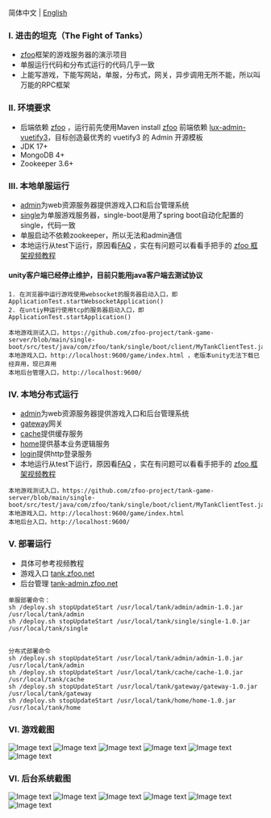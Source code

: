 简体中文 | [English](./README.md)


### Ⅰ. 进击的坦克（The Fight of Tanks）

- [zfoo](https://github.com/zfoo-project/zfoo)框架的游戏服务器的演示项目
- 单服运行代码和分布式运行的代码几乎一致
- 上能写游戏，下能写网站，单服，分布式，网关，异步调用无所不能，所以叫万能的RPC框架

### Ⅱ. 环境要求

- 后端依赖 [zfoo](https://github.com/zfoo-project/zfoo) ，运行前先使用Maven
  install [zfoo](https://github.com/zfoo-project/zfoo)
  前端依赖 [lux-admin-vuetify3](https://github.com/yangjiakai/lux-admin-vuetify3)，目标创造最优秀的 vuetify3 的 Admin 开源模板
- JDK 17+
- MongoDB 4+
- Zookeeper 3.6+

### Ⅲ. 本地单服运行

- [admin](./admin/src/test/java/com/zfoo/tank/admin/ApplicationTest.java)为web资源服务器提供游戏入口和后台管理系统
- [single](./single/src/test/java/com/zfoo/tank/single/ApplicationTest.java)为单服游戏服务器，single-boot是用了spring boot自动化配置的single，代码一致
- 单服启动不依赖zookeeper，所以无法和admin通信
- 本地运行从test下运行，原因看[FAQ](https://github.com/zfoo-project/zfoo/blob/main/doc/FAQ.md) ，实在有问题可以看看手把手的
  [zfoo 框架视频教程](https://github.com/zfoo-project/zfoo/blob/main/doc/video-tutorial.md)

#### unity客户端已经停止维护，目前只能用java客户端去测试协议

```
1. 在浏览器中运行游戏使用websocket的服务器启动入口，即ApplicationTest.startWebsocketApplication()
2. 在untiy种运行使用tcp的服务器启动入口，即ApplicationTest.startApplication()

本地游戏测试入口，https://github.com/zfoo-project/tank-game-server/blob/main/single-boot/src/test/java/com/zfoo/tank/single/boot/client/MyTankClientTest.java
本地游戏入口，http://localhost:9600/game/index.html ，老版本unity无法下载已经弃用，现已弃用
本地后台管理入口，http://localhost:9600/
```

### Ⅳ. 本地分布式运行

- [admin](./admin/src/test/java/com/zfoo/tank/admin/ApplicationTest.java)为web资源服务器提供游戏入口和后台管理系统
- [gateway](./gateway/src/test/java/com/zfoo/tank/gateway/ApplicationTest.java)网关
- [cache](./cache/src/test/java/com/zfoo/tank/cache/ApplicationTest.java)提供缓存服务
- [home](./home/src/test/java/com/zfoo/tank/home/ApplicationTest.java)提供基本业务逻辑服务
- [login](./home/src/test/java/com/zfoo/tank/login/Login.java)提供http登录服务
- 本地运行从test下运行，原因看[FAQ](https://github.com/zfoo-project/zfoo/blob/main/doc/FAQ.md) ，实在有问题可以看看手把手的
  [zfoo 框架视频教程](https://github.com/zfoo-project/zfoo/blob/main/doc/video-tutorial.md)

```
本地游戏测试入口，https://github.com/zfoo-project/tank-game-server/blob/main/single-boot/src/test/java/com/zfoo/tank/single/boot/client/MyTankClientTest.java
本地游戏入口，http://localhost:9600/game/index.html
本地后台入口，http://localhost:9600/
```

### Ⅴ. 部署运行

- 具体可参考视频教程
- 游戏入口 [tank.zfoo.net](http://tank.zfoo.net)
- 后台管理 [tank-admin.zfoo.net](http://tank-admin.zfoo.net)

```
单服部署命令：
sh /deploy.sh stopUpdateStart /usr/local/tank/admin/admin-1.0.jar /usr/local/tank/admin
sh /deploy.sh stopUpdateStart /usr/local/tank/single/single-1.0.jar /usr/local/tank/single


分布式部署命令
sh /deploy.sh stopUpdateStart /usr/local/tank/admin/admin-1.0.jar /usr/local/tank/admin
sh /deploy.sh stopUpdateStart /usr/local/tank/cache/cache-1.0.jar /usr/local/tank/cache
sh /deploy.sh stopUpdateStart /usr/local/tank/gateway/gateway-1.0.jar /usr/local/tank/gateway
sh /deploy.sh stopUpdateStart /usr/local/tank/home/home-1.0.jar /usr/local/tank/home
```

### Ⅵ. 游戏截图

![Image text](./admin/tooltip/game_login.jpg)
![Image text](./admin/tooltip/game_login_after.jpg)
![Image text](./admin/tooltip/game_home.jpg)
![Image text](./admin/tooltip/game_home_full.jpg)
![Image text](./admin/tooltip/game_play.jpg)
![Image text](./admin/tooltip/game_play_boss.jpg)

### Ⅵ. 后台系统截图

![Image text](./admin/tooltip/admin_home.jpg)
![Image text](./admin/tooltip/admin_manager.jpg)
![Image text](./admin/tooltip/admin_java_hotswap.jpg)
![Image text](./admin/tooltip/admin_excel_hotswap.jpg)
![Image text](./admin/tooltip/admin_level.jpg)
![Image text](./admin/tooltip/admin_currency.jpg)
